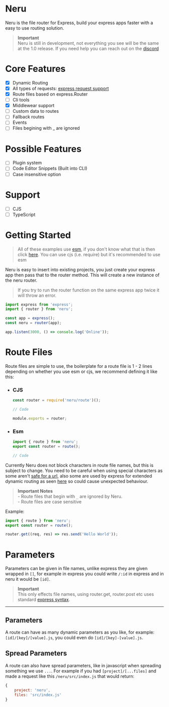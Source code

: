# Neru

Neru is the file router for Express, build your express apps faster with a easy to use routing solution.

> **Important**<br /> Neru is still in development, not everything you see will be the same at the 1.0 release. If you need help you can reach out on the [discord](https://discord.gg/2Vd4wAjJnm)

# Core Features

-   [x] Dynamic Routing
-   [x] All types of requests: [express request support](https://expressjs.com/en/4x/api.html#routing-methods)
-   [x] Route files based on express.Router
-   [ ] Cli tools
-   [x] Middlewear support
-   [ ] Custom data to routes
-   [ ] Fallback routes
-   [ ] Events
-   [ ] Files begining with \_ are ignored

# Possible Features

-   [ ] Plugin system
-   [ ] Code Editor Snippets (Built into CLI)
-   [ ] Case insensitive option

# Support

-   [ ] CJS
-   [ ] TypeScript

# Getting Started

> All of these examples use [esm](https://maximorlov.com/es-modules-in-nodejs/), if you don't know what that is then click [here](https://maximorlov.com/es-modules-in-nodejs/). You can use cjs (i.e. require) but it's recommended to use esm

Neru is easy to insert into existing projects, you just create your express app then pass that to the router method. This will create a new instance of the neru router.

> If you try to run the router function on the same express app twice it will throw an error.

```js
import express from 'express';
import { router } from 'neru';

const app = express();
const neru = router(app);

app.listen(3000, () => console.log('Online'));
```

# Route Files

Route files are simple to use, the boilerplate for a route file is 1 - 2 lines depending on whether you use esm or cjs, we recommend defining it like this:

-   ### CJS

    ```js
    const router = require('neru/route')();

    // Code

    module.exports = router;
    ```

-   ### Esm

    ```js
    import { route } from 'neru';
    export const router = route();

    // Code
    ```

Currently Neru does not block characters in route file names, but this is subject to change. You need to be careful when using special characters as some aren't [safe for a url](https://abramillar.com/2018/01/15/special-characters-short-words-urls/), also some are used by express for extended dynamic routing as seen [here](https://expressjs.com/en/4x/api.html#path-examples) so could cause unexpected behaviour.

> **Important Notes**<br>- Route files that begin with `_` are ignored by Neru.<br>- Route files are case sensitive

Example:

```js
import { route } from 'neru';
export const router = route();

router.get((req, res) => res.send('Hello World'));
```

# Parameters

Parameters can be given in file names, unlike express they are given wrapped in `[]`, for example in express you could write `/:id` in express and in neru it would be `[id]`.

> **Important**<br>This only effects file names, using router.get, router.post etc uses standard [express syntax](https://expressjs.com/en/guide/routing.html#route-parameters).

---

## Parameters

A route can have as many dynamic parameters as you like, for example: `[id]/[key]/[value].js`, you could even do `[id]/[key]-[value].js`.

## Spread Parameters

A route can also have spread parameters, like in javascript when spreading something we use `...`. For example if you had `[project]/[...files]` and made a request like this `/neru/src/index.js` that would return:

```js
{
    project: 'neru',
    files: 'src/index.js'
}
```
